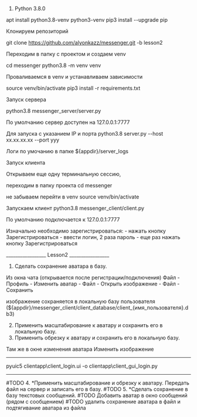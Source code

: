 1. Python 3.8.0

apt install python3.8-venv python3-venv
pip3 install --upgrade pip

Клонируем репозиторий 

git clone https://github.com/alyonkazz/messenger.git -b lesson2

Переходим в папку с проектом и создаем venv

cd messenger 
python3.8 -m venv venv

Проваливаемся в venv и устанавливаем зависимости 

source venv/bin/activate
pip3 install -r requirements.txt


Запуск сервера 

python3.8 messenger_server/server.py

По умолчанию сервер доступен на 127.0.0.1:7777

Для запуска с указанием IP и порта 
python3.8 server.py --host xx.xx.xx.xx --port yyy

Логи по умочанию в папке ${appdir}/server_logs


Запуск клиента 

Открываем еще одну терминальную сессию, 

переходим в папку проекта
cd messenger

не забываем перейти в venv 
source venv/bin/activate

Запускаем клиент 
python3.8 messenger_client/client.py

По умолчанию подключается к 127.0.0.1:7777

Изначально необходимо зарегистрироваться:
    - нажать кнопку Зарегистрироваться
    - ввести логин, 2 раза пароль
    - еще раз нажать кнопку Зарегистрироваться


_________________ Lesson2 _________________

1. Сделать сохранение аватара в базу.

Из окна чата (открывается после регистрации/подключения)
Файл - Профиль - Изменить аватар - Файл - Открыть изображение - Файл - Сохранить

изображение сохраняется в локальную базу пользователя
(${appdir}/messenger_client/client_database/client_{имя_пользователя}.db3)


2. Применить масштабирование к аватару и сохранить его в локальную базу.
3. Применить обрезку к аватару и сохранить его в локальную базу.

Там же в окне изменения аватара Изменить изображение






______________________________________
pyuic5 clientapp\client_login.ui -o clientapp\client_gui_login.py

______________________________________ 

#TODO 4. *Применить масштабирование и обрезку к аватару. Передать файл на сервер и записать его в базу.
#TODO 5. *Сделать сохранение в базу текстовых сообщений.
#TODO Добавить аватар в окно сообщений (рядом с сообщением)
#TODO удалить сохранение аватара в файл и подтягивание аватара из файла

